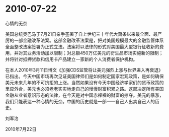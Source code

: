 # 2010-07-22

心情的无奈

美国总统奥巴马于7月21日亲手签署了自上世纪三十年代大萧条以来最全面、最严厉的一部金融改革法案。这部金融改革法案是，把对美国规模最大的金融监管体系全面整改法案签署为正式立法。法案将以法律的形式对美国最大型银行征收新的费用，并对其业务活动加以限制；对总额450万亿美元的衍生品市场实施新的限制；并将针对抵押贷款和信用卡产品建立一家新的个人消费者保护机构。

在本人2010年3月11日博文《加强CDS监管将让美元强烈上涨与世界进入再衰退》已指出。今天中国市场再次见证美国律师们是如何制定国家宏观政策，是如何确保美元未来几年的不可抗拒的上涨。当然如果没有今天中国经济学家们的货币政策的里应外合，美元也必须老老实实地走自己的慢慢财富积累之路。这部决定所有美国金融从业者意识形态的法律，在今天是对中国赤裸裸的财富的掠夺。美元的暴涨，我们只能表达一种心情的无奈。中国的历史就是一部――自己人出卖自己人的历史。

刘军洛

2010年7月22日
